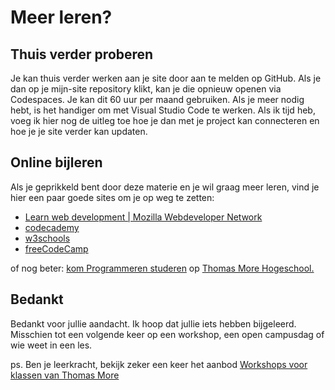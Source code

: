 # Meer leren?

## Thuis verder proberen

Je kan thuis verder werken aan je site door aan te melden op GitHub. Als je dan op je mijn-site repository klikt, kan je die opnieuw openen via Codespaces. Je kan dit 60 uur per maand gebruiken. Als je meer nodig hebt, is het handiger om met Visual Studio Code te werken. Als ik tijd heb, voeg ik hier nog de uitleg toe hoe je dan met je project kan connecteren en hoe je je site verder kan updaten.

## Online bijleren

Als je geprikkeld bent door deze materie en je wil graag meer leren, vind je hier een paar goede sites om je op weg te zetten:

- [Learn web development | Mozilla Webdeveloper Network](https://developer.mozilla.org/en-US/docs/Learn)
- [codecademy](https://www.codecademy.com/)
- [w3schools](https://www.w3schools.com/)
- [freeCodeCamp](https://www.freecodecamp.org/)

of nog beter: [kom Programmeren studeren](https://thomasmore.be/nl/opleidingen/graduaat/programmeren/antwerpen/basistraject) op [Thomas More Hogeschool.](https://www.thomasmore.be/)

## Bedankt

Bedankt voor jullie aandacht. Ik hoop dat jullie iets hebben bijgeleerd. Misschien tot een volgende keer op een workshop, een open campusdag of wie weet in een les.

ps. Ben je leerkracht, bekijk zeker een keer het aanbod [Workshops voor klassen van Thomas More](https://thomasmore.be/nl/agenda/workshops-op-aanvraag-voor-secundaire-scholen)
